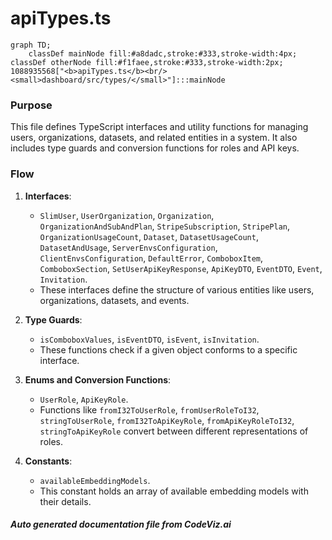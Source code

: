 # apiTypes.ts

```mermaid
graph TD;
    classDef mainNode fill:#a8dadc,stroke:#333,stroke-width:4px;
classDef otherNode fill:#f1faee,stroke:#333,stroke-width:2px;
1088935568["<b>apiTypes.ts</b><br/><small>dashboard/src/types/</small>"]:::mainNode

```
### Purpose
This file defines TypeScript interfaces and utility functions for managing users, organizations, datasets, and related entities in a system. It also includes type guards and conversion functions for roles and API keys.

### Flow
1. **Interfaces**: 
   - `SlimUser`, `UserOrganization`, `Organization`, `OrganizationAndSubAndPlan`, `StripeSubscription`, `StripePlan`, `OrganizationUsageCount`, `Dataset`, `DatasetUsageCount`, `DatasetAndUsage`, `ServerEnvsConfiguration`, `ClientEnvsConfiguration`, `DefaultError`, `ComboboxItem`, `ComboboxSection`, `SetUserApiKeyResponse`, `ApiKeyDTO`, `EventDTO`, `Event`, `Invitation`.
   - These interfaces define the structure of various entities like users, organizations, datasets, and events.

2. **Type Guards**:
   - `isComboboxValues`, `isEventDTO`, `isEvent`, `isInvitation`.
   - These functions check if a given object conforms to a specific interface.

3. **Enums and Conversion Functions**:
   - `UserRole`, `ApiKeyRole`.
   - Functions like `fromI32ToUserRole`, `fromUserRoleToI32`, `stringToUserRole`, `fromI32ToApiKeyRole`, `fromApiKeyRoleToI32`, `stringToApiKeyRole` convert between different representations of roles.

4. **Constants**:
   - `availableEmbeddingModels`.
   - This constant holds an array of available embedding models with their details.

##### Auto generated documentation file from CodeViz.ai
